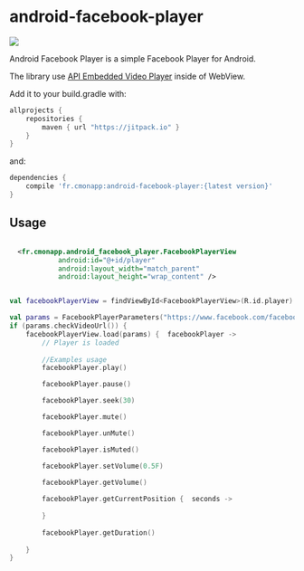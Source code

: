 # android-facebook-player

[![](https://jitpack.io/v/cmonapp/android-facebook-player.svg)](https://jitpack.io/#cmonapp/android-facebook-player)

Android Facebook Player is a simple Facebook Player for Android.

The library use [API Embedded Video Player](https://developers.facebook.com/docs/plugins/embedded-video-player/api) inside of WebView.


Add it to your build.gradle with:
```gradle
allprojects {
    repositories {
        maven { url "https://jitpack.io" }
    }
}
```
and:

```gradle
dependencies {
    compile 'fr.cmonapp:android-facebook-player:{latest version}'
}
```

## Usage


```xml

  <fr.cmonapp.android_facebook_player.FacebookPlayerView
            android:id="@+id/player"
            android:layout_width="match_parent"
            android:layout_height="wrap_content" />

```

```kotlin

val facebookPlayerView = findViewById<FacebookPlayerView>(R.id.player)

val params = FacebookPlayerParameters("https://www.facebook.com/facebook/videos/10153231379946729/")
if (params.checkVideoUrl()) {
    facebookPlayerView.load(params) {  facebookPlayer ->
        // Player is loaded
        
        //Examples usage
        facebookPlayer.play()

        facebookPlayer.pause()

        facebookPlayer.seek(30)

        facebookPlayer.mute()

        facebookPlayer.unMute()

        facebookPlayer.isMuted()

        facebookPlayer.setVolume(0.5F)
        
        facebookPlayer.getVolume()

        facebookPlayer.getCurrentPosition {  seconds ->
            
        }
        
        facebookPlayer.getDuration()
    
    }
}

```
